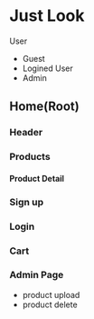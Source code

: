 # Just Look

User

- Guest
- Logined User
- Admin

## Home(Root)

### Header

### Products

#### Product Detail

### Sign up

### Login

### Cart

### Admin Page

- product upload
- product delete
